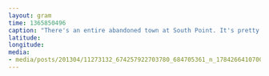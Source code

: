 ```yaml
---
layout: gram
time: 1365850496
caption: "There's an entire abandoned town at South Point. It's pretty creepy."
latitude: 
longitude: 
media:
- media/posts/201304/11273132_674257922703780_684705361_n_17842664107000351.jpg
---
```

